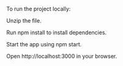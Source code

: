 To run the project locally:

Unzip the file.

Run npm install to install dependencies.

Start the app using npm start.

Open http://localhost:3000 in your browser.




